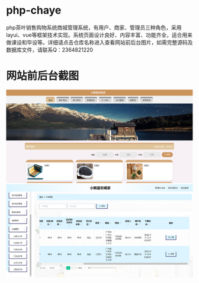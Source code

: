 # php-chaye
php茶叶销售购物系统商城管理系统，有用户、商家、管理员三种角色，采用layui、vue等框架技术实现。系统页面设计良好、内容丰富、功能齐全，适合用来做课设和毕设等。详细请点击仓库名称进入查看网站前后台图片，如需完整源码及数据库文件，请联系Q：2364821220
# 网站前后台截图
![image](https://github.com/hzl0898/php-chaye/blob/main/前台首页.png)
![image](https://github.com/hzl0898/php-chaye/blob/main/管理员后台订单管理.png)
